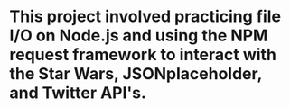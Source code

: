 <h1> This project involved practicing file I/O on Node.js and using the NPM request framework to interact with the Star Wars, JSONplaceholder, and Twitter API's.</h1>
